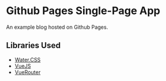 # Github Pages Single-Page App
An example blog hosted on Github Pages.

## Libraries Used
- [Water.CSS](https://watercss.kognise.dev/)
- [VueJS](https://vuejs.org/)
- [VueRouter](https://router.vuejs.org/)
